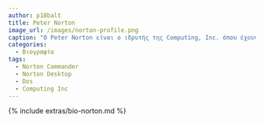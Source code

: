 ```yaml
---
author: p18balt
title: Peter Norton
image_url: /images/norton-profile.png
caption: "Ο Peter Norton είναι ο ιδρυτής της Computing, Inc. όπου έχουν αναπτυχθεί από αυτήν λογισμικά όπως το Norton Utilities, Norton Commander, Dos."
categories:
  - Βιογραφία 
tags:
  - Norton Commander
  - Norton Desktop
  - Dos
  - Computing Inc
---
```


{% include extras/bio-norton.md %}
